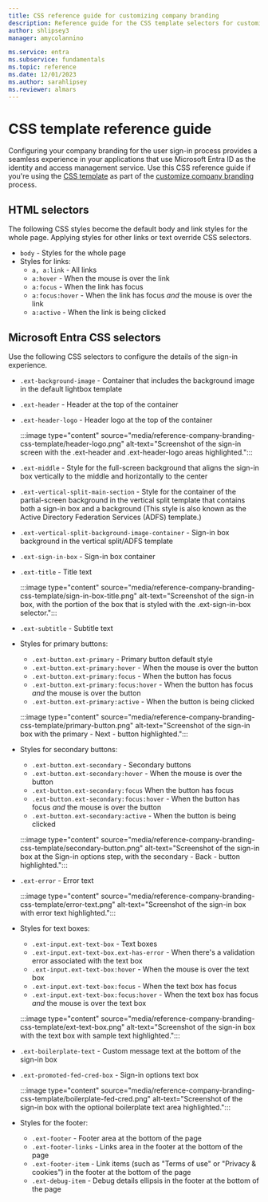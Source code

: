 ```yaml
---
title: CSS reference guide for customizing company branding
description: Reference guide for the CSS template selectors for customizing Microsoft Entra sign-in page company branding.
author: shlipsey3
manager: amycolannino

ms.service: entra
ms.subservice: fundamentals
ms.topic: reference
ms.date: 12/01/2023
ms.author: sarahlipsey
ms.reviewer: almars
---
```


# CSS template reference guide

Configuring your company branding for the user sign-in process provides a seamless experience in your applications that use Microsoft Entra ID as the identity and access management service. Use this CSS reference guide if you're using the [CSS template](https://download.microsoft.com/download/7/2/7/727f287a-125d-4368-a673-a785907ac5ab/custom-styles-template-013023.css) as part of the [customize company branding](reference-company-branding-css-template.md) process.


## HTML selectors

The following CSS styles become the default body and link styles for the whole page. Applying styles for other links or text override CSS selectors.

- `body` - Styles for the whole page
- Styles for links:
    - `a, a:link` - All links
    - `a:hover` - When the mouse is over the link
    - `a:focus` - When the link has focus
    - `a:focus:hover` - When the link has focus *and* the mouse is over the link
    - `a:active` - When the link is being clicked

<a name='azure-ad-css-selectors'></a>

## Microsoft Entra CSS selectors

Use the following CSS selectors to configure the details of the sign-in experience. 

- `.ext-background-image` - Container that includes the background image in the default lightbox template
- `.ext-header` - Header at the top of the container
- `.ext-header-logo` - Header logo at the top of the container

   :::image type="content" source="media/reference-company-branding-css-template/header-logo.png" alt-text="Screenshot of the sign-in screen with the .ext-header and .ext-header-logo areas highlighted.":::

- `.ext-middle` - Style for the full-screen background that aligns the sign-in box vertically to the middle and horizontally to the center
- `.ext-vertical-split-main-section` - Style for the container of the partial-screen background in the vertical split template that contains both a sign-in box and a background (This style is also known as the Active Directory Federation Services (ADFS) template.)
- `.ext-vertical-split-background-image-container` - Sign-in box background in the vertical split/ADFS template
- `.ext-sign-in-box` - Sign-in box container
- `.ext-title` - Title text

   :::image type="content" source="media/reference-company-branding-css-template/sign-in-box-title.png" alt-text="Screenshot of the sign-in box, with the portion of the box that is styled with the .ext-sign-in-box selector.":::

- `.ext-subtitle` - Subtitle text

- Styles for primary buttons:
    - `.ext-button.ext-primary` - Primary button default style
    - `.ext-button.ext-primary:hover` - When the mouse is over the button
    - `.ext-button.ext-primary:focus` - When the button has focus
    - `.ext-button.ext-primary:focus:hover` - When the button has focus *and* the mouse is over the button
    - `.ext-button.ext-primary:active` - When the button is being clicked

   :::image type="content" source="media/reference-company-branding-css-template/primary-button.png" alt-text="Screenshot of the sign-in box with the primary - Next - button highlighted.":::

- Styles for secondary buttons:
    - `.ext-button.ext-secondary` - Secondary buttons
    - `.ext-button.ext-secondary:hover` - When the mouse is over the button
    - `.ext-button.ext-secondary:focus` When the button has focus
    - `.ext-button.ext-secondary:focus:hover` - When the button has focus *and* the mouse is over the button
    - `.ext-button.ext-secondary:active` - When the button is being clicked

   :::image type="content" source="media/reference-company-branding-css-template/secondary-button.png" alt-text="Screenshot of the sign-in box at the Sign-in options step, with the secondary - Back - button highlighted.":::

- `.ext-error` - Error text

   :::image type="content" source="media/reference-company-branding-css-template/error-text.png" alt-text="Screenshot of the sign-in box with error text highlighted.":::

- Styles for text boxes:
    - `.ext-input.ext-text-box` - Text boxes
    - `.ext-input.ext-text-box.ext-has-error` - When there's a validation error associated with the text box
    - `.ext-input.ext-text-box:hover` - When the mouse is over the text box
    - `.ext-input.ext-text-box:focus` - When the text box has focus
    - `.ext-input.ext-text-box:focus:hover` - When the text box has focus *and* the mouse is over the text box

   :::image type="content" source="media/reference-company-branding-css-template/ext-text-box.png" alt-text="Screenshot of the sign-in box with the text box with sample text highlighted.":::

- `.ext-boilerplate-text` - Custom message text at the bottom of the sign-in box
- `.ext-promoted-fed-cred-box` - Sign-in options text box

   :::image type="content" source="media/reference-company-branding-css-template/boilerplate-fed-cred.png" alt-text="Screenshot of the sign-in box with the optional boilerplate text area highlighted.":::

-  Styles for the footer:
    - `.ext-footer` - Footer area at the bottom of the page
    - `.ext-footer-links` - Links area in the footer at the bottom of the page
    - `.ext-footer-item` - Link items (such as "Terms of use" or "Privacy & cookies") in the footer at the bottom of the page
    - `.ext-debug-item` - Debug details ellipsis in the footer at the bottom of the page
